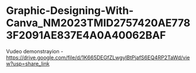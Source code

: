 # Graphic-Designing-With-Canva_NM2023TMID2757420AE7783F2091AE837E4A0A40062BAF
Vudeo demonstrayion - https://drive.google.com/file/d/1K665DEGfZLwgylBtPjafS6EQ4RP2TaWd/view?usp=share_link
